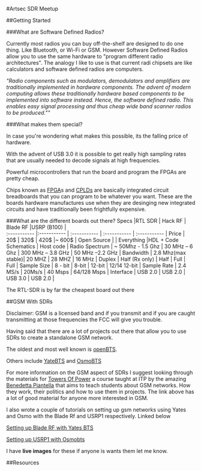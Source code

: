 #Artsec SDR Meetup


##Getting Started


###What are Software Defined Radios?

Currently most radios you can buy off-the-shelf are designed to do one thing. Like Bluetooth, or Wi-Fi or GSM. However Software Defined Radios allow you to use the same hardware to "program different radio architectures". The analogy I like to use is that current radi chipsets are like calculators and software defined radios are computers.

*"Radio components such as modulators, demodulators and amplifiers are traditionally implemented in hardware components. The advent of modern computing allows these traditionally hardware based components to be implemented into software instead. Hence, the software defined radio. This enables easy signal processing and thus cheap wide band scanner radios to be produced.""*




###What makes them special?

In case you're wondering what makes this possible, its the falling price of hardware. 

With the advent of USB 3.0 it is possible to get really high sampling rates that are usually needed to decode signals at high frequencies.

Powerful microcontrollers that run the board and program the FPGAs are pretty cheap.

Chips known as [FPGA](https://en.wikipedia.org/wiki/Field-programmable_gate_array)s and [CPLDs](https://en.wikipedia.org/wiki/Complex_programmable_logic_device) are basically integrated circuit breadboards that you can program to be whatever you want. These are the boards hardware manufactures use when they are desinging new integrated circuits and have traditionally been frightfully expensive. 


###What are the different boards out there?
 Specs         |RTL SDR        		| Hack RF      		| Blade RF     			|USRP (B100) 		|    
:-----------   |:-----------   		| :----------- 		| :----------- 			| :-----------		|
Price		   | 20$        		| 320$		  		| 420$		 			|~ 600$		 		|
Open Source	   | 	        		| Everything		|HDL + Code Schematics	| Host code		  	|
Radio Spectrum | ~ 50Mhz - 1.5 Ghz 	| 30 MHz – 6 Ghz 	| 300 MHz – 3.8 GHz 	| 50 MHz –2.2 GHz 	|
Bandwidth      | 2.8 Mhz(max stable)| 20 MHZ		  	| 28 MHZ 		 		| 16 MHz 			|
Duplex	       | Half (Rx only)     | Half		  		| Full	 		 		| Full				|
Sample Size	   | 8 - bit        	| 8-bit		  		| 12-bit 		 		| 12/14 12-bit 		|
Sample Rate	   | 2.4 MS/s        	| 20Ms/s		  	| 40 Msps 		 		| 64/128 Msps		|
Interface	   | USB 2.0        	| USB 2.0		  	| USB 3.0 		 		| USB 2.0 			|


The RTL-SDR is by far the cheapest board out there 




##GSM With SDRs

Disclaimer: GSM is a licensed band and if you transmit and if you are caught transmitting at those frequencies the FCC will give you trouble. 

Having said that there are a lot of projects out there that allow you to use SDRs  to create a standalone GSM network.

The oldest and most well known is [openBTS](http://openbts.org/). 

Others include [YateBTS](http://www.yatebts.com/) and [OsmoBTS]( http://openbsc.../wiki/OsmoBTS)

For more information on the GSM aspect of SDRs I suggest looking through the materials for [Towers Of Power](https://itp.nyu.edu/classes/towers-spring2014/readings-resources/) a course taught at ITP by the amazing [Benedetta Piantella](http://www.benedetta.cc/bio.html) that aims to teach students about GSM networks. How they work, their politics and how to use them in projects. The link above has a lot of good material for anyone more interested in GSM.


I also wrote a couple of tutorials on setting up gsm networks using Yates and Osmo with the Blade Rf and USRP1 respectively. Linked below

[Setting up Blade RF with Yates BTS](https://github.com/samatt/ArtSec-SDR/blob/master/running_yate_bts_with_bladerf_on_ubuntu_14.04.md)

[Setting up USRP1 with Osmobts](https://github.com/samatt/ArtSec-SDR/blob/master/running_osmobts_with_usrp1_ubuntu_12.04.md)

I have **live images** for these if anyone is wants them let me know.	

##Resources